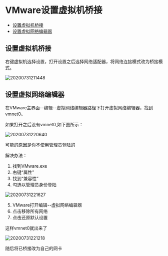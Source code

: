 # VMware设置虚拟机桥接
<!-- TOC -->

- [设置虚拟机桥接](#设置虚拟机桥接)
- [设置虚拟网络编辑器](#设置虚拟网络编辑器)

<!-- /TOC -->


## 设置虚拟机桥接

右键虚拟机选择设置，打开设置之后选择网络适配器，将网络连接模式改为桥接模式。

![20200731211448](https://cdn.jsdelivr.net/gh/leiyu1997/Blogs@master/Resources/pictures/20200731211448.png)

## 设置虚拟网络编辑器

在VMware主界面--编辑--虚拟网络编辑器路径下打开虚拟网络编辑器，找到vmnet0。

如果打开之后没有vmnet0,如下图所示：

![20200731220640](https://cdn.jsdelivr.net/gh/leiyu1997/Blogs@master/Resources/pictures/20200731220640.png)

可能的原因是你不使用管理员登陆的

解决办法：

1. 找到VMware.exe
2. 右键“属性”
3. 找到“兼容性”
4. 勾选以管理员身份登陆

![20200731221627](https://cdn.jsdelivr.net/gh/leiyu1997/Blogs@master/Resources/pictures/20200731221627.png)

5. VMware打开编辑--虚拟网络编辑器
6. 点击移除所有网络
7. 点击还原默认设置

这样vmnet0就出来了

![20200731221218](https://cdn.jsdelivr.net/gh/leiyu1997/Blogs@master/Resources/pictures/20200731221218.png)

随后将已桥接改为自己的网卡



